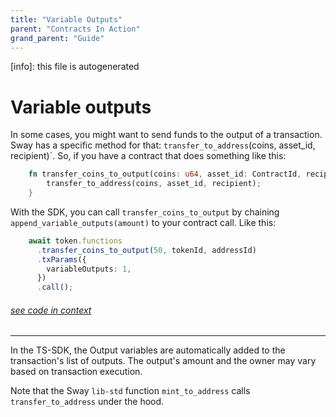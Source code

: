 ```yaml
---
title: "Variable Outputs"
parent: "Contracts In Action"
grand_parent: "Guide"
---
```


[info]: this file is autogenerated
# Variable outputs

In some cases, you might want to send funds to the output of a transaction. Sway has a specific method for that: `transfer_to_address`(coins, asset_id, recipient)`. So, if you have a contract that does something like this:

```rust
    fn transfer_coins_to_output(coins: u64, asset_id: ContractId, recipient: Address) {
        transfer_to_address(coins, asset_id, recipient);
    }
```

With the SDK, you can call `transfer_coins_to_output` by chaining `append_variable_outputs(amount)` to your contract call. Like this:


```typescript
    await token.functions
      .transfer_coins_to_output(50, tokenId, addressId)
      .txParams({
        variableOutputs: 1,
      })
      .call();
```
###### [see code in context](https://github.com/FuelLabs/fuels-ts/blob/master/packages/fuel-gauge/src/token-test-contract.test.ts#L45-L52)

---


In the TS-SDK, the Output variables are automatically added to the transaction's list of outputs. The output's amount and the owner may vary based on transaction execution.

Note that the Sway `lib-std` function `mint_to_address` calls `transfer_to_address` under the hood.
